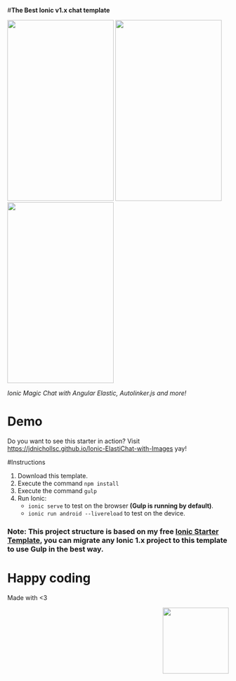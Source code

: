 #**The Best Ionic v1.x chat template**

<img width="242px" height="411px" src="https://s3.amazonaws.com/ionic-marketplace/ionic-elastichat-images/screenshot_1.png">
<img width="242px" height="411px" src="https://s3.amazonaws.com/ionic-marketplace/ionic-elastichat-images/screenshot_2.png">
<img width="242px" height="411px" src="https://s3.amazonaws.com/ionic-marketplace/ionic-elastichat-images/screenshot_3.png">


*Ionic Magic Chat with Angular Elastic, Autolinker.js and more!*

# Demo

Do you want to see this starter in action? Visit https://jdnichollsc.github.io/Ionic-ElastiChat-with-Images yay!

#Instructions

1. Download this template.
2. Execute the command `npm install`
3. Execute the command `gulp`
4. Run Ionic: 
   - `ionic serve` to test on the browser **(Gulp is running by default)**.
   - `ionic run android --livereload` to test on the device.
   
### **Note**: This project structure is based on my free **[Ionic Starter Template](http://market.ionic.io/starters/ionic-starter-template)**, you can migrate any Ionic 1.x project to this template to use Gulp in the best way. 

# Happy coding
Made with <3

<img width="150px" src="http://phaser.azurewebsites.net/assets/nicholls.png" align="right">
